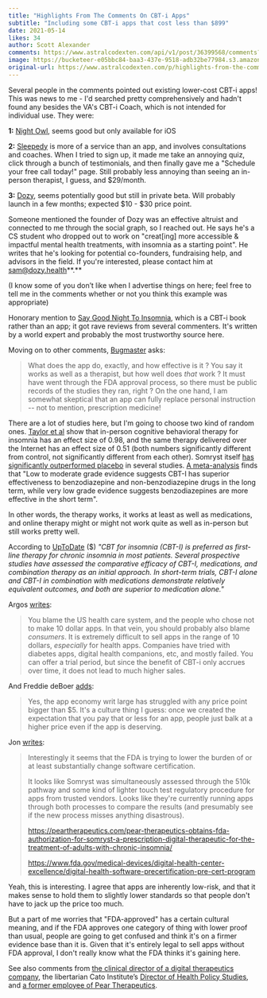```yaml
---
title: "Highlights From The Comments On CBT-i Apps"
subtitle: "Including some CBT-i apps that cost less than $899"
date: 2021-05-14
likes: 34
author: Scott Alexander
comments: https://www.astralcodexten.com/api/v1/post/36399568/comments?&all_comments=true
image: https://bucketeer-e05bbc84-baa3-437e-9518-adb32be77984.s3.amazonaws.com/public/images/ec6a36ce-4e12-4251-99bc-5d083e434af9_2250x1500.webp
original-url: https://www.astralcodexten.com/p/highlights-from-the-comments-on-cbt
---
```

Several people in the comments pointed out existing lower-cost CBT-i apps! This was news to me - I'd searched pretty comprehensively and hadn't found any besides the VA's CBT-i Coach, which is not intended for individual use. They were:

**1:** [Night Owl](https://apps.apple.com/us/app/night-owl-sleep-coach/id1044691086), seems good but only available for iOS

**2:** [Sleepedy](https://www.sleepedy.com/cbt-for-insomnia) is more of a service than an app, and involves consultations and coaches. When I tried to sign up, it made me take an annoying quiz, click through a bunch of testimonials, and then finally gave me a "Schedule your free call today!" page. Still probably less annoying than seeing an in-person therapist, I guess, and $29/month.

**3:** [Dozy](https://www.dozy.health/), seems potentially good but still in private beta. Will probably launch in a few months; expected $10 - $30 price point.

Someone mentioned the founder of Dozy was an effective altruist and connected to me through the social graph, so I reached out. He says he's a CS student who dropped out to work on "creat[ing] more accessible & impactful mental health treatments, with insomnia as a starting point". He writes that he's looking for potential co-founders, fundraising help, and advisors in the field. If you're interested, please contact him at sam@dozy.health**.**

(I know some of you don’t like when I advertise things on here; feel free to tell me in the comments whether or not you think this example was appropriate)

Honorary mention to [Say Good Night To Insomnia](https://amzn.to/3eL33JX), which is a CBT-i book rather than an app; it got rave reviews from several commenters. It's written by a world expert and probably the most trustworthy source here.

Moving on to other comments, [Bugmaster](https://astralcodexten.substack.com/p/welcome-to-the-terrible-world-of#comment-1954893) asks:

> What does the app do, exactly, and how effective is it ? You say it works as well as a therapist, but how well does *that* work ? It must have went through the FDA approval process, so there must be public records of the studies they ran, right ? On the one hand, I am somewhat skeptical that an app can fully replace personal instruction -- not to mention, prescription medicine!

There are a lot of studies here, but I'm going to choose two kind of random ones. [Taylor et al](https://sci-hub.st/https://pubmed.ncbi.nlm.nih.gov/28472528/) show that in-person cognitive behavioral therapy for insomnia has an effect size of 0.98, and the same therapy delivered over the Internet has an effect size of 0.51 (both numbers significantly different from control, not significantly different from each other). Somryst itself [has significantly outperformed placebo](https://peartherapeutics.com/pear-therapeutics-announces-data-from-two-studies-evaluating-somryst-for-chronic-insomnia-presented-at-virtual-sleep-2020/) in several studies. [A meta-analysis](https://www.ncbi.nlm.nih.gov/pmc/articles/PMC3481424/) finds that "Low to moderate grade evidence suggests CBT-I has superior effectiveness to benzodiazepine and non-benzodiazepine drugs in the long term, while very low grade evidence suggests benzodiazepines are more effective in the short term".

In other words, the therapy works, it works at least as well as medications, and online therapy might or might not work quite as well as in-person but still works pretty well.

According to [UpToDate](https://www.uptodate.com/contents/overview-of-the-treatment-of-insomnia-in-adults?search=insomnia&source=search_result&selectedTitle=1~150&usage_type=default&display_rank=1#H2672282962) ($) _"CBT for insomnia (CBT-I) is preferred as first-line therapy for chronic insomnia in most patients. Several prospective studies have assessed the comparative efficacy of CBT-I, medications, and combination therapy as an initial approach. In short-term trials, CBT-I alone and CBT-I in combination with medications demonstrate relatively equivalent outcomes, and both are superior to medication alone."_

Argos [writes](https://astralcodexten.substack.com/p/welcome-to-the-terrible-world-of#comment-1954728): 

> You blame the US health care system, and the people who chose not to make 10 dollar apps. In that vein, you should probably also blame *consumers*. It is extremely difficult to sell apps in the range of 10 dollars, *especially* for health apps. Companies have tried with diabetes apps, digital health companions, etc, and mostly failed. You can offer a trial period, but since the benefit of CBT-i only accrues over time, it does not lead to much higher sales. 

And Freddie deBoer [adds](https://astralcodexten.substack.com/p/welcome-to-the-terrible-world-of#comment-1954745):

> Yes, the app economy writ large has struggled with any price point bigger than $5. It's a culture thing I guess: once we created the expectation that you pay that or less for an app, people just balk at a higher price even if the app is deserving.

Jon [writes](https://astralcodexten.substack.com/p/welcome-to-the-terrible-world-of#comment-1954759):

> Interestingly it seems that the FDA is trying to lower the burden of or at least substantially change software certification.
> 
> It looks like Somryst was simultaneously assessed through the 510k pathway and some kind of lighter touch test regulatory procedure for apps from trusted vendors. Looks like they're currently running apps through both processes to compare the results (and presumably see if the new process misses anything disastrous).
> 
> <https://peartherapeutics.com/pear-therapeutics-obtains-fda-authorization-for-somryst-a-prescription-digital-therapeutic-for-the-treatment-of-adults-with-chronic-insomnia/>
> 
> <https://www.fda.gov/medical-devices/digital-health-center-excellence/digital-health-software-precertification-pre-cert-program>

Yeah, this is interesting. I agree that apps are inherently low-risk, and that it makes sense to hold them to slightly lower standards so that people don't have to jack up the price too much.

But a part of me worries that "FDA-approved" has a certain cultural meaning, and if the FDA approves one category of thing with lower proof than usual, people are going to get confused and think it's on a firmer evidence base than it is. Given that it's entirely legal to sell apps without FDA approval, I don't really know what the FDA thinks it's gaining here.

See also comments from [the clinical director of a digital therapeutics company](https://astralcodexten.substack.com/p/welcome-to-the-terrible-world-of#comment-1959677), the libertarian Cato Institute’s [Director of Health Policy Studies](https://astralcodexten.substack.com/p/welcome-to-the-terrible-world-of#comment-1960710), and [a former employee of Pear Therapeutics](https://astralcodexten.substack.com/p/welcome-to-the-terrible-world-of#comment-1958271).
